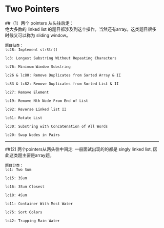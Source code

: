 # Two Pointers

##（1）两个 pointers 从头往后走：  
绝大多数的 linked list 的题目都涉及到这个操作，当然还有array。这类题目很多时候又可以称为 sliding window。


```
题目归类：
lc28: Implement strStr()

lc3: Longest Substring Without Repeating Characters

lc76: Minimum Window Substring

lc26 & lc80: Remove Duplicates from Sorted Array & II

lc83 & lc82: Remove Duplicates from Sorted List & II

lc27: Remove Element

lc19: Remove Nth Node From End of List

lc92: Reverse Linked list II

lc61: Rotate List

lc30: Substring with Concatenation of All Words

lc20: Swap Nodes in Pairs
```
--------
##(2) 两个pointers从两头往中间走:
一般面试出现的的都是 singly linked list, 因此这类题主要是array题。

```
题目分类：
lc1: Two Sum

lc15: 3Sum

lc16: 3Sum Closest

lc18: 4Sum

lc11: Container With Most Water

lc75: Sort Colors

lc42: Trapping Rain Water

```
















































